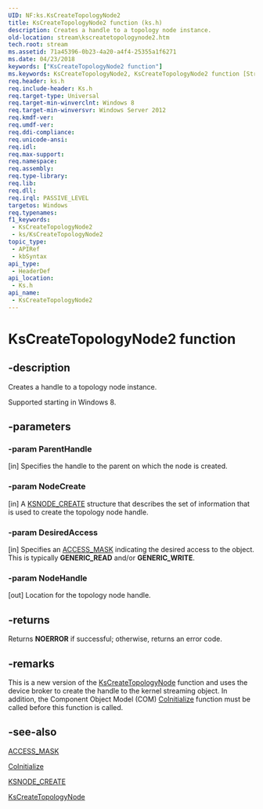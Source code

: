 ```yaml
---
UID: NF:ks.KsCreateTopologyNode2
title: KsCreateTopologyNode2 function (ks.h)
description: Creates a handle to a topology node instance.
old-location: stream\kscreatetopologynode2.htm
tech.root: stream
ms.assetid: 71a45396-0b23-4a20-a4f4-25355a1f6271
ms.date: 04/23/2018
keywords: ["KsCreateTopologyNode2 function"]
ms.keywords: KsCreateTopologyNode2, KsCreateTopologyNode2 function [Streaming Media Devices], ks/KsCreateTopologyNode2, stream.kscreatetopologynode2
req.header: ks.h
req.include-header: Ks.h
req.target-type: Universal
req.target-min-winverclnt: Windows 8
req.target-min-winversvr: Windows Server 2012
req.kmdf-ver: 
req.umdf-ver: 
req.ddi-compliance: 
req.unicode-ansi: 
req.idl: 
req.max-support: 
req.namespace: 
req.assembly: 
req.type-library: 
req.lib: 
req.dll: 
req.irql: PASSIVE_LEVEL
targetos: Windows
req.typenames: 
f1_keywords:
 - KsCreateTopologyNode2
 - ks/KsCreateTopologyNode2
topic_type:
 - APIRef
 - kbSyntax
api_type:
 - HeaderDef
api_location:
 - Ks.h
api_name:
 - KsCreateTopologyNode2
---
```


# KsCreateTopologyNode2 function


## -description

Creates a handle to a topology node instance.

Supported starting in Windows 8.

## -parameters

### -param ParentHandle 

[in]
Specifies the handle to the parent on which the node is created.

### -param NodeCreate 

[in]
A <a href="/windows-hardware/drivers/ddi/ks/ns-ks-ksnode_create">KSNODE_CREATE</a> structure that describes the set of information that is used to create the topology node handle.

### -param DesiredAccess 

[in]
Specifies an <a href="/windows-hardware/drivers/kernel/access-mask">ACCESS_MASK</a> indicating the desired access to the object. This is typically <b>GENERIC_READ</b> and/or <b>GENERIC_WRITE</b>.

### -param NodeHandle 

[out]
Location for the topology node handle.

## -returns

Returns <b>NOERROR</b> if successful; otherwise, returns an error code.

## -remarks

This is a new version of the <a href="/windows-hardware/drivers/ddi/ks/nf-ks-kscreatetopologynode">KsCreateTopologyNode</a> function and uses the device broker to create the handle to the kernel streaming object. In addition, the Component Object Model (COM) <a href="/windows/win32/api/objbase/nf-objbase-coinitialize">CoInitialize</a> function must be called before this function is called.

## -see-also

<a href="/windows-hardware/drivers/kernel/access-mask">ACCESS_MASK</a>



<a href="/windows/win32/api/objbase/nf-objbase-coinitialize">CoInitialize</a>



<a href="/windows-hardware/drivers/ddi/ks/ns-ks-ksnode_create">KSNODE_CREATE</a>



<a href="/windows-hardware/drivers/ddi/ks/nf-ks-kscreatetopologynode">KsCreateTopologyNode</a>